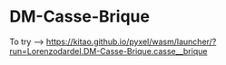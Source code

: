 # DM-Casse-Brique

To try --> https://kitao.github.io/pyxel/wasm/launcher/?run=Lorenzodardel.DM-Casse-Brique.casse__brique
